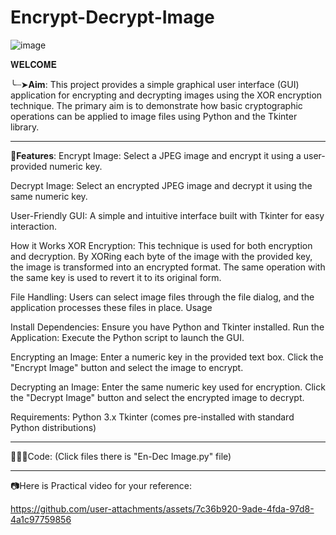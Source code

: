# Encrypt-Decrypt-Image
   ![image](https://github.com/user-attachments/assets/4a07ead8-1064-4fb4-8666-fb7bd025b423)

𝐖𝐄𝐋𝐂𝐎𝐌𝐄

╰┈➤**Aim**:
This project provides a simple graphical user interface (GUI) application for encrypting and decrypting images using the XOR encryption technique. The primary aim is to demonstrate how basic cryptographic operations can be applied to image files using Python and the Tkinter library.
___
🎯**Features**:
Encrypt Image: Select a JPEG image and encrypt it using a user-provided numeric key.

Decrypt Image: Select an encrypted JPEG image and decrypt it using the same numeric key.

User-Friendly GUI: A simple and intuitive interface built with Tkinter for easy interaction.

How it Works
XOR Encryption: This technique is used for both encryption and decryption. By XORing each byte of the image with the provided key, the image is transformed into an encrypted format. The same operation with the same key is used to revert it to its original form.

File Handling: Users can select image files through the file dialog, and the application processes these files in place.
Usage

Install Dependencies: Ensure you have Python and Tkinter installed.
Run the Application: Execute the Python script to launch the GUI.

Encrypting an Image:
Enter a numeric key in the provided text box.
Click the "Encrypt Image" button and select the image to encrypt. 

Decrypting an Image:
Enter the same numeric key used for encryption.
Click the "Decrypt Image" button and select the encrypted image to decrypt.

Requirements: Python 3.x
Tkinter (comes pre-installed with standard Python distributions) 
___
👩🏻‍💻Code: (Click files there is "En-Dec Image.py" file)
***
📷Here is Practical video for your reference:

https://github.com/user-attachments/assets/7c36b920-9ade-4fda-97d8-4a1c97759856



